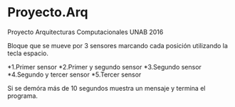 # Proyecto.Arq
Proyecto Arquitecturas Computacionales UNAB 2016

Bloque que se mueve por 3 sensores marcando cada posición utilizando la tecla espacio.


*1.Primer sensor
*2.Primer y segundo sensor
*3.Segundo sensor
*4.Segundo y tercer sensor
*5.Tercer sensor

Si se demóra más de 10 segundos muestra un mensaje y termina el programa.
